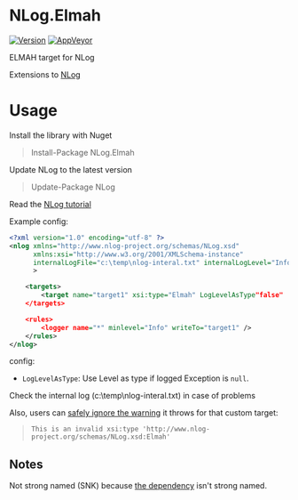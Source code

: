# NLog.Elmah
[![Version](https://badge.fury.io/nu/NLog.ELMAH.svg)](https://www.nuget.org/packages/NLog.ELMAH)
[![AppVeyor](https://img.shields.io/appveyor/ci/nlog/nlog-Elmah/master.svg)](https://ci.appveyor.com/project/nlog/nlog-Elmah/branch/master)

ELMAH target for NLog

Extensions to [NLog](https://github.com/NLog/NLog/)

# Usage

Install the library with Nuget

>  Install-Package NLog.Elmah 

Update NLog to the latest version

> Update-Package NLog

Read the  [NLog tutorial](https://github.com/NLog/NLog/wiki/Tutorial)

Example config:

```xml
<?xml version="1.0" encoding="utf-8" ?>
<nlog xmlns="http://www.nlog-project.org/schemas/NLog.xsd"
      xmlns:xsi="http://www.w3.org/2001/XMLSchema-instance"
      internalLogFile="c:\temp\nlog-interal.txt" internalLogLevel="Info"
      >

    <targets>
        <target name="target1" xsi:type="Elmah" LogLevelAsType"false"  />
    </targets>

    <rules>
        <logger name="*" minlevel="Info" writeTo="target1" />
    </rules>
</nlog>

```

config:
- `LogLevelAsType`: Use Level as type if logged Exception is `null`.


Check the internal log (c:\temp\nlog-interal.txt) in case of problems

Also, users can [safely ignore the warning](https://stackoverflow.com/a/39311279/201303) it throws for that custom target:

> `This is an invalid xsi:type 'http://www.nlog-project.org/schemas/NLog.xsd:Elmah'`

## Notes
Not strong named (SNK) because [the dependency](https://www.nuget.org/packages/elmah.corelibrary/) isn't strong named.   

